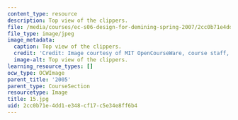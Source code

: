 ```yaml
---
content_type: resource
description: Top view of the clippers.
file: /media/courses/ec-s06-design-for-demining-spring-2007/2cc0b71e4dd1e348cf17c5e34e8ff6b4_15.jpg
file_type: image/jpeg
image_metadata:
  caption: Top view of the clippers.
  credit: 'Credit: Image courtesy of MIT OpenCourseWare, course staff, and students.'
  image-alt: Top view of the clippers.
learning_resource_types: []
ocw_type: OCWImage
parent_title: '2005'
parent_type: CourseSection
resourcetype: Image
title: 15.jpg
uid: 2cc0b71e-4dd1-e348-cf17-c5e34e8ff6b4
---
```

